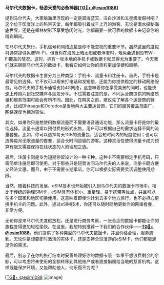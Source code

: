 **马尔代夫数据卡，畅游天堂的必备神器[[TG💪+ @esim1088](https://t.me/s/esim1088)]**

提到马尔代夫，大家脑海里浮现的一定是碧海蓝天、洁白沙滩和五星级度假村吧？这个位于印度洋上的热带天堂，每年都吸引着成千上万的游客。无论是潜水探秘海底世界，还是在椰林树影下享受悠闲时光，你都需要一款可靠的数据卡来记录你的精彩瞬间。

在马尔代夫旅行，手机信号和网络连接是你不能忽视的重要环节。虽然这里的度假村通常提供免费Wi-Fi，但当你在海滩上晒太阳或者浮潜时，难免会遇到没有Wi-Fi覆盖的情况。这时，拥有一张本地的手机卡或数据卡就显得尤为重要了。今天我们就来聊聊马尔代夫的数据卡，看看它如何让你的旅程更加便捷和顺畅。

马尔代夫的数据卡主要分为三种类型：手机卡、流量卡和注册卡。首先，手机卡是最常见的选择。它不仅可以用来打电话和发短信，还能为你提供稳定的移动网络服务。马尔代夫的手机卡通常支持4G网络，这意味着你在享受美景的同时，也能快速上传照片到社交媒体与朋友分享。不过需要注意的是，不同运营商提供的网络质量和服务范围可能会有所不同。因此，在购买之前，建议先了解各个运营商的特点，比如Dhiraagu和Ooredoo是当地两大主要运营商，它们的服务覆盖范围广，网络速度也相对较快。

其次，如果你只是想使用数据流量而不需要语音通话功能，那么流量卡将是你的最佳选择。流量卡通常以预付费的形式出售，用户可以根据自己的需求选择不同的流量套餐。比如，你可以选择每天1GB的流量包，适合短时间内的轻度使用；也可以选择每月无限流量的套餐，适合长时间逗留的游客。这种灵活性使得流量卡成为预算有限又需要保持在线状态的人的理想之选。

最后，注册卡则是专为短期停留设计的一种卡种。这种卡不需要绑定手机号码，只需简单注册后即可使用。对于那些只是短暂访问马尔代夫的人来说，注册卡既方便又经济实惠。而且，由于不需要长期承诺，你可以根据实际需要灵活调整使用期限。

当然，随着科技的发展，eSIM技术也开始被引入到马尔代夫的数据卡市场中。相比于传统的物理SIM卡，eSIM具有体积小、重量轻、易于携带等优点，并且可以在多个国家和地区切换使用。这意味着即使你计划去多个地方旅行，也不必担心更换手机卡的问题。此外，通过eSIM技术，你还可以随时随地更新你的网络套餐，非常方便。

无论你是来马尔代夫度假放松，还是进行商务考察，一张合适的数据卡都能让你的旅程变得更加轻松愉快。在这里，我想特别推荐一下我们的合作伙伴——**[TG💪+ @esim1088](https://t.me/s/esim1088)**。他们提供了多种类型的马尔代夫数据卡，并且价格合理，服务周到。无论你是想要即时激活的实体卡，还是支持全球漫游的eSIM卡，他们都能满足你的需求。

最后，别忘了在你的旅行结束时妥善处理好你的数据卡哦！如果不想浪费剩余的余额，可以考虑将未使用的金额转移到其他账户或者直接捐赠给当地的慈善机构。这样既能保护环境，又能帮助他人，何乐而不为呢？

[[TG💪+ @esim1088](https://t.me/s/esim1088) ![Image](https://i.postimg.cc/4NQfJmqS/Snipaste-2025-05-13-00-14-12.png)]